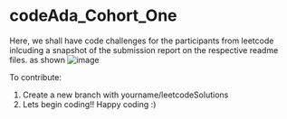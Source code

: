 # codeAda_Cohort_One

Here, we shall have code challenges for the participants from leetcode inlcuding a snapshot of the submission report on the respective readme files.
as shown
![image](https://github.com/belnizzo/codeAda_Cohort_One/assets/29565823/048a2b29-cd56-4eca-9653-76d8ad127d79)



To contribute:
1. Create a new branch with yourname/leetcodeSolutions
2. Lets begin coding!! Happy coding :)


